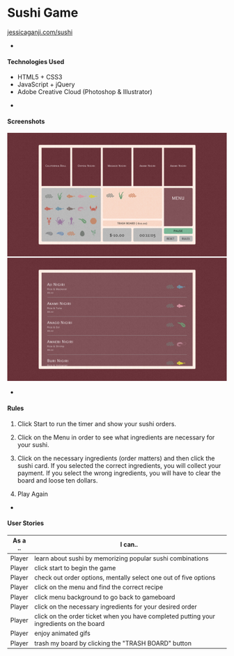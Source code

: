 # Sushi Game

[ jessicaganji.com/sushi ](http://jessicaganji.com/sushi)

-

#### Technologies Used

* HTML5 + CSS3
* JavaScript + jQuery
* Adobe Creative Cloud (Photoshop & Illustrator)

-

#### Screenshots

![ Sushi Memory Game ](assets/images/readme/sushi01.png)
![ Sushi Memory Game ](assets/images/readme/sushi02.png)

-
#### Rules 

1. Click Start to run the timer and show your sushi orders.

2. Click on the Menu in order to see what ingredients are necessary for your sushi.

3. Click on the necessary ingredients (order matters) and then click the sushi card. If you selected the correct ingredients, you will collect your payment. If you select the wrong ingredients, you will have to clear the board and loose ten dollars.

4. Play Again

-

#### User Stories

| As a .. | I can.. |
|---------|---------|
| Player | learn about sushi by memorizing popular sushi combinations |
| Player | click start to begin the game |
| Player | check out order options, mentally select one out of five options |
| Player | click on the menu and find the correct recipe |
| Player | click menu background to go back to gameboard |
| Player | click on the necessary ingredients for your desired order |
| Player | click on the order ticket when you have completed putting your ingredients on the board |
| Player | enjoy animated gifs |
| Player | trash my board by clicking the "TRASH BOARD" button |